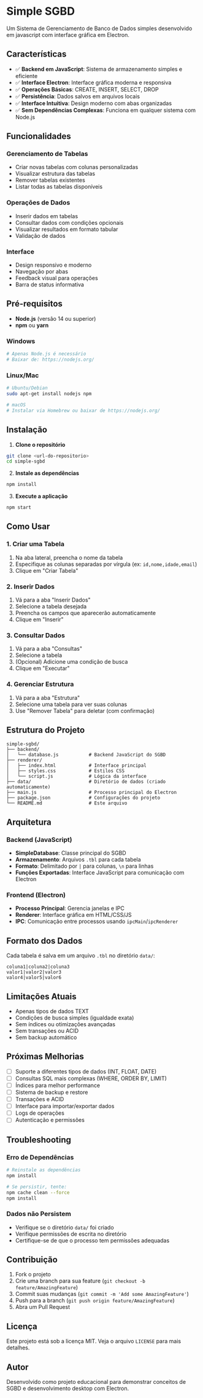 # Simple SGBD

Um Sistema de Gerenciamento de Banco de Dados simples desenvolvido em javascript com interface gráfica em Electron.

## Características

- ✅ **Backend em JavaScript**: Sistema de armazenamento simples e eficiente
- ✅ **Interface Electron**: Interface gráfica moderna e responsiva
- ✅ **Operações Básicas**: CREATE, INSERT, SELECT, DROP
- ✅ **Persistência**: Dados salvos em arquivos locais
- ✅ **Interface Intuitiva**: Design moderno com abas organizadas
- ✅ **Sem Dependências Complexas**: Funciona em qualquer sistema com Node.js

## Funcionalidades

### Gerenciamento de Tabelas
- Criar novas tabelas com colunas personalizadas
- Visualizar estrutura das tabelas
- Remover tabelas existentes
- Listar todas as tabelas disponíveis

### Operações de Dados
- Inserir dados em tabelas
- Consultar dados com condições opcionais
- Visualizar resultados em formato tabular
- Validação de dados

### Interface
- Design responsivo e moderno
- Navegação por abas
- Feedback visual para operações
- Barra de status informativa

## Pré-requisitos

- **Node.js** (versão 14 ou superior)
- **npm** ou **yarn**

### Windows
```bash
# Apenas Node.js é necessário
# Baixar de: https://nodejs.org/
```

### Linux/Mac
```bash
# Ubuntu/Debian
sudo apt-get install nodejs npm

# macOS
# Instalar via Homebrew ou baixar de https://nodejs.org/
```

## Instalação

1. **Clone o repositório**
```bash
git clone <url-do-repositorio>
cd simple-sgbd
```

2. **Instale as dependências**
```bash
npm install
```

3. **Execute a aplicação**
```bash
npm start
```

## Como Usar

### 1. Criar uma Tabela
1. Na aba lateral, preencha o nome da tabela
2. Especifique as colunas separadas por vírgula (ex: `id,nome,idade,email`)
3. Clique em "Criar Tabela"

### 2. Inserir Dados
1. Vá para a aba "Inserir Dados"
2. Selecione a tabela desejada
3. Preencha os campos que aparecerão automaticamente
4. Clique em "Inserir"

### 3. Consultar Dados
1. Vá para a aba "Consultas"
2. Selecione a tabela
3. (Opcional) Adicione uma condição de busca
4. Clique em "Executar"

### 4. Gerenciar Estrutura
1. Vá para a aba "Estrutura"
2. Selecione uma tabela para ver suas colunas
3. Use "Remover Tabela" para deletar (com confirmação)

## Estrutura do Projeto

```
simple-sgbd/
├── backend/
│   └── database.js           # Backend JavaScript do SGBD
├── renderer/
│   ├── index.html            # Interface principal
│   ├── styles.css            # Estilos CSS
│   └── script.js             # Lógica da interface
├── data/                     # Diretório de dados (criado automaticamente)
├── main.js                   # Processo principal do Electron
├── package.json              # Configurações do projeto
└── README.md                 # Este arquivo
```

## Arquitetura

### Backend (JavaScript)
- **SimpleDatabase**: Classe principal do SGBD
- **Armazenamento**: Arquivos `.tbl` para cada tabela
- **Formato**: Delimitado por `|` para colunas, `\n` para linhas
- **Funções Exportadas**: Interface JavaScript para comunicação com Electron

### Frontend (Electron)
- **Processo Principal**: Gerencia janelas e IPC
- **Renderer**: Interface gráfica em HTML/CSS/JS
- **IPC**: Comunicação entre processos usando `ipcMain`/`ipcRenderer`

## Formato dos Dados

Cada tabela é salva em um arquivo `.tbl` no diretório `data/`:

```
coluna1|coluna2|coluna3
valor1|valor2|valor3
valor4|valor5|valor6
```

## Limitações Atuais

- Apenas tipos de dados TEXT
- Condições de busca simples (igualdade exata)
- Sem índices ou otimizações avançadas
- Sem transações ou ACID
- Sem backup automático

## Próximas Melhorias

- [ ] Suporte a diferentes tipos de dados (INT, FLOAT, DATE)
- [ ] Consultas SQL mais complexas (WHERE, ORDER BY, LIMIT)
- [ ] Índices para melhor performance
- [ ] Sistema de backup e restore
- [ ] Transações e ACID
- [ ] Interface para importar/exportar dados
- [ ] Logs de operações
- [ ] Autenticação e permissões

## Troubleshooting

### Erro de Dependências
```bash
# Reinstale as dependências
npm install

# Se persistir, tente:
npm cache clean --force
npm install
```

### Dados não Persistem
- Verifique se o diretório `data/` foi criado
- Verifique permissões de escrita no diretório
- Certifique-se de que o processo tem permissões adequadas

## Contribuição

1. Fork o projeto
2. Crie uma branch para sua feature (`git checkout -b feature/AmazingFeature`)
3. Commit suas mudanças (`git commit -m 'Add some AmazingFeature'`)
4. Push para a branch (`git push origin feature/AmazingFeature`)
5. Abra um Pull Request

## Licença

Este projeto está sob a licença MIT. Veja o arquivo `LICENSE` para mais detalhes.

## Autor

Desenvolvido como projeto educacional para demonstrar conceitos de SGBD e desenvolvimento desktop com Electron.
